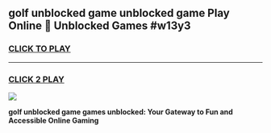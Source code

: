 
## golf unblocked game unblocked game Play Online 👋 Unblocked Games #w13y3
<h3>
<a href="https://premium.freeplayer.one?title=golf_unblocked_game&ref=21F">CLICK TO PLAY</a></h3>
<hr>

<h3>
<a href="https://premium.freeplayer.one?title=golf_unblocked_game&ref=21F">CLICK 2 PLAY</a>
  
</h3>

<a href="https://premium.freeplayer.one?title=golf_unblocked_game&ref=21F/"><img src="https://clearcache.store/games.png"></a>


**golf unblocked game games unblocked: Your Gateway to Fun and Accessible Online Gaming**
